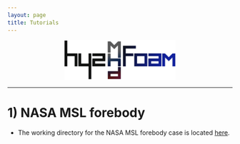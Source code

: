 ```yaml
---
layout: page
title: Tutorials
---
```


<p align="center">
  <img src="/docs/img/logos/hy2MhdFoamLogo.png" width="250">
</p>

---  

# 1) NASA MSL forebody

<p align="center">
 
</p>

+ The working directory for the NASA MSL forebody case is located [here](https://github.com/vincentcasseau/hyStrath/tree/master/run/hyStrath/hy2MhdFoam/NASA_MSL_forebody_NR-MHD).
